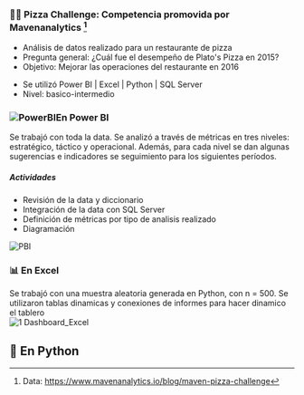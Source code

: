 ### 🍕🍕  Pizza Challenge: Competencia promovida por Mavenanalytics [^1] 

+ Análisis de datos realizado para un restaurante de pizza 
+ Pregunta general: ¿Cuál fue el desempeño de Plato's Pizza en 2015? 
+ Objetivo: Mejorar las operaciones del restaurante en 2016

- Se utilizó  Power BI |  Excel  |  Python |  SQL Server
- Nivel: basico-intermedio


### ![PowerBI](https://user-images.githubusercontent.com/82233779/203394674-b71bd963-8ebe-412a-9b26-dae6af54bf1d.PNG)En Power BI

Se trabajó con toda la data. Se analizó a través de métricas en tres niveles: estratégico, táctico y operacional. Además, para cada nivel se dan algunas sugerencias e indicadores se seguimiento para los siguientes períodos.   

##### Actividades
- Revisión de la data y diccionario
- Integración de la data con SQL Server
- Definición de métricas por tipo de analisis realizado
- Diagramación   

![PBI](https://user-images.githubusercontent.com/82233779/203617540-f6dd7e20-4a66-4f5c-a42b-d8f1bb54ded0.png)


### 📊 En Excel 

Se trabajó con una muestra aleatoria generada en Python, con n =  500. Se utilizaron tablas dinamicas y conexiones de informes para hacer dinamico el tablero  
![1 Dashboard_Excel](https://user-images.githubusercontent.com/82233779/203609094-27248492-cb8a-410f-babb-51c02e39ded2.PNG)



## 🐍 En Python 



[^1]: Data: https://www.mavenanalytics.io/blog/maven-pizza-challenge 
